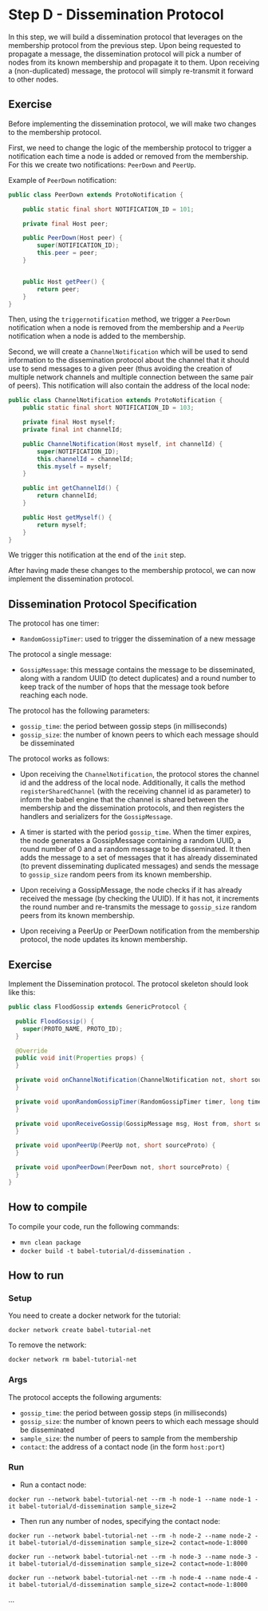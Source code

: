 # Step D - Dissemination Protocol

In this step, we will build a dissemination protocol that leverages on the membership protocol from the previous step.
Upon being requested to propagate a message, the dissemination protocol will pick a number of nodes from its known
membership and propagate it to them. Upon receiving a (non-duplicated) message, the protocol will simply re-transmit it
forward to other nodes.

## Exercise

Before implementing the dissemination protocol, we will make two changes to the membership protocol.

First, we need to change the logic of the membership protocol to trigger a
notification each time a node is added or removed from the membership. For this we create two notifications: `PeerDown`
and `PeerUp`.

Example of `PeerDown` notification:

```java
public class PeerDown extends ProtoNotification {

    public static final short NOTIFICATION_ID = 101;

    private final Host peer;

    public PeerDown(Host peer) {
        super(NOTIFICATION_ID);
        this.peer = peer;
    }


    public Host getPeer() {
        return peer;
    }
}
```

Then, using the `triggernotification` method, we trigger a `PeerDown` notification when a node is removed from the
membership and a `PeerUp` notification when a node is added to the membership.

Second, we will create a `ChannelNotification` which will be used to send information to the dissemination protocol
about the channel that it should use to send messages to a given peer (thus avoiding the creation of multiple network
channels and multiple connection between the same pair of peers). This notification will also contain the address of the
local node:

```java
public class ChannelNotification extends ProtoNotification {
    public static final short NOTIFICATION_ID = 103;

    private final Host myself;
    private final int channelId;

    public ChannelNotification(Host myself, int channelId) {
        super(NOTIFICATION_ID);
        this.channelId = channelId;
        this.myself = myself;
    }

    public int getChannelId() {
        return channelId;
    }

    public Host getMyself() {
        return myself;
    }
}
```

We trigger this notification at the end of the `init` step.

After having made these changes to the membership protocol, we can now implement the dissemination protocol.

## Dissemination Protocol Specification

The protocol has one timer:

- `RandomGossipTimer`: used to trigger the dissemination of a new message

The protocol a single message:

- `GossipMessage`: this message contains the message to be disseminated, along with a random UUID (to detect duplicates)
  and a round number to keep track of the number of hops that the message took before reaching each node.

The protocol has the following parameters:

- ``gossip_time``: the period between gossip steps (in milliseconds)
- ``gossip_size``: the number of known peers to which each message should be disseminated

The protocol works as follows:

- Upon receiving the `ChannelNotification`, the protocol stores the channel id and the address of the local node.
  Additionally, it calls the method `registerSharedChannel` (with the receiving channel id as parameter) to inform the
  babel engine that the channel is shared between
  the membership and the dissemination protocols, and then registers the handlers and serializers for
  the `GossipMessage`.

- A timer is started with the period ``gossip_time``. When the timer expires, the node generates a GossipMessage
  containing a random UUID, a round number of 0 and a random message to be disseminated. It then adds the message to a
  set of messages that it has already disseminated (to prevent disseminating duplicated messages) and sends the message
  to ``gossip_size`` random peers from its known membership.
- Upon receiving a GossipMessage, the node checks if it has already received the message (by checking the UUID). If it
  has not, it increments the round number and re-transmits the message to ``gossip_size`` random peers from its known
  membership.
- Upon receiving a PeerUp or PeerDown notification from the membership protocol, the node updates its known membership.

## Exercise

Implement the Dissemination protocol.
The protocol skeleton should look like this:

```java
public class FloodGossip extends GenericProtocol {

  public FloodGossip() {
    super(PROTO_NAME, PROTO_ID);
  }

  @Override
  public void init(Properties props) {
  }

  private void onChannelNotification(ChannelNotification not, short sourceProto) {
  }

  private void uponRandomGossipTimer(RandomGossipTimer timer, long timerId) {
  }

  private void uponReceiveGossip(GossipMessage msg, Host from, short sourceProto, int channelId) {
  }

  private void uponPeerUp(PeerUp not, short sourceProto) {
  }

  private void uponPeerDown(PeerDown not, short sourceProto) {
  }
}
```

## How to compile

To compile your code, run the following commands:
- ``mvn clean package``
- ``docker build -t babel-tutorial/d-dissemination .``

## How to run

### Setup
You need to create a docker network for the tutorial:

``docker network create babel-tutorial-net``

To remove the network:

``docker network rm babel-tutorial-net``


### Args

The protocol accepts the following arguments:
- ``gossip_time``: the period between gossip steps (in milliseconds)
- ``gossip_size``: the number of known peers to which each message should be disseminated
- ``sample_size``: the number of peers to sample from the membership
- ``contact``: the address of a contact node (in the form ``host:port``)


### Run

- Run a contact node:

``docker run --network babel-tutorial-net --rm -h node-1 --name node-1 -it babel-tutorial/d-dissemination sample_size=2``

- Then run any number of nodes, specifying the contact node:

``docker run --network babel-tutorial-net --rm -h node-2 --name node-2 -it babel-tutorial/d-dissemination sample_size=2 contact=node-1:8000``

``docker run --network babel-tutorial-net --rm -h node-3 --name node-3 -it babel-tutorial/d-dissemination sample_size=2 contact=node-1:8000``

``docker run --network babel-tutorial-net --rm -h node-4 --name node-4 -it babel-tutorial/d-dissemination sample_size=2 contact=node-1:8000``

...

